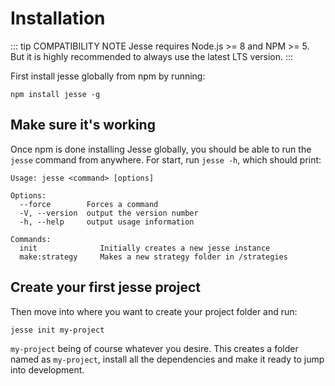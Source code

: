 # Installation
::: tip COMPATIBILITY NOTE
Jesse requires Node.js >= 8 and NPM >= 5. But it is highly recommended to always use the latest LTS version. 
:::

First install jesse globally from npm by running: 
```
npm install jesse -g
```

## Make sure it's working
Once npm is done installing Jesse globally, you should be able to run the `jesse` command from anywhere. For start, run `jesse -h`, which should print:
```
Usage: jesse <command> [options]

Options:
  --force        Forces a command
  -V, --version  output the version number
  -h, --help     output usage information

Commands:
  init              Initially creates a new jesse instance 
  make:strategy     Makes a new strategy folder in /strategies
```

## Create your first jesse project
Then move into where you want to create your project folder and run: 
```bash
jesse init my-project
```
`my-project` being of course whatever you desire. This creates a folder named as `my-project`, install all the dependencies and make it ready to jump into development. 